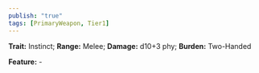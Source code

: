 ```yaml
---
publish: "true"
tags: [PrimaryWeapon, Tier1]
---
```

**Trait:** Instinct; **Range:** Melee; **Damage:** d10+3 phy; **Burden:** Two-Handed

**Feature:** -
